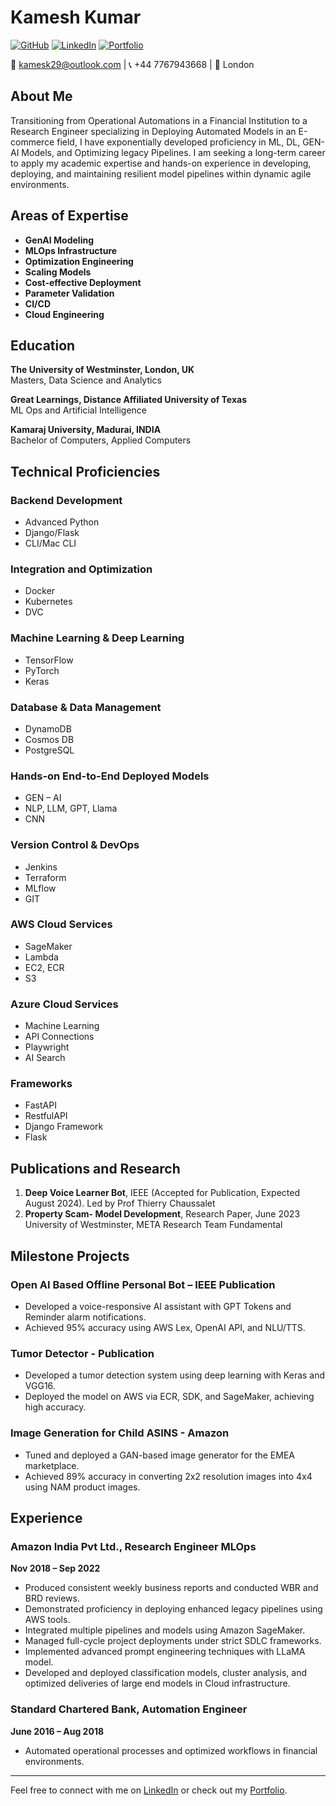 # Kamesh Kumar

[![GitHub](https://img.shields.io/badge/GitHub-Kamesk-181717?style=for-the-badge&logo=github)](https://github.com/Kamesk)
[![LinkedIn](https://img.shields.io/badge/LinkedIn-Kamesh%20Kumar-0077B5?style=for-the-badge&logo=linkedin)](https://www.linkedin.com/in/kamesh-kumar-3774561b3/)
[![Portfolio](https://img.shields.io/badge/Portfolio-Kamesh-0A66C2?style=for-the-badge&logo=Google-Chrome)](https://kamesk.github.io/kamesk_portfolio/)

📧 kamesk29@outlook.com | 📞 +44 7767943668 | 📍 London

## About Me

Transitioning from Operational Automations in a Financial Institution to a Research Engineer specializing in Deploying Automated Models in an E-commerce field, I have exponentially developed proficiency in ML, DL, GEN-AI Models, and Optimizing legacy Pipelines. I am seeking a long-term career to apply my academic expertise and hands-on experience in developing, deploying, and maintaining resilient model pipelines within dynamic agile environments.

## Areas of Expertise

- **GenAI Modeling**
- **MLOps Infrastructure**
- **Optimization Engineering**
- **Scaling Models**
- **Cost-effective Deployment**
- **Parameter Validation**
- **CI/CD**
- **Cloud Engineering**

## Education

**The University of Westminster, London, UK**  
Masters, Data Science and Analytics

**Great Learnings, Distance Affiliated University of Texas**  
ML Ops and Artificial Intelligence

**Kamaraj University, Madurai, INDIA**  
Bachelor of Computers, Applied Computers

## Technical Proficiencies

### Backend Development
- Advanced Python
- Django/Flask
- CLI/Mac CLI

### Integration and Optimization
- Docker
- Kubernetes
- DVC

### Machine Learning & Deep Learning
- TensorFlow
- PyTorch
- Keras

### Database & Data Management
- DynamoDB
- Cosmos DB
- PostgreSQL

### Hands-on End-to-End Deployed Models
- GEN – AI
- NLP, LLM, GPT, Llama
- CNN

### Version Control & DevOps
- Jenkins
- Terraform
- MLflow
- GIT

### AWS Cloud Services
- SageMaker
- Lambda
- EC2, ECR
- S3

### Azure Cloud Services
- Machine Learning
- API Connections
- Playwright
- AI Search

### Frameworks
- FastAPI
- RestfulAPI
- Django Framework
- Flask

## Publications and Research

1. **Deep Voice Learner Bot**, IEEE (Accepted for Publication, Expected August 2024). Led by Prof Thierry Chaussalet
2. **Property Scam- Model Development**, Research Paper, June 2023 University of Westminster, META Research Team Fundamental

## Milestone Projects

### Open AI Based Offline Personal Bot – IEEE Publication
- Developed a voice-responsive AI assistant with GPT Tokens and Reminder alarm notifications.
- Achieved 95% accuracy using AWS Lex, OpenAI API, and NLU/TTS.

### Tumor Detector - Publication
- Developed a tumor detection system using deep learning with Keras and VGG16.
- Deployed the model on AWS via ECR, SDK, and SageMaker, achieving high accuracy.

### Image Generation for Child ASINS - Amazon
- Tuned and deployed a GAN-based image generator for the EMEA marketplace.
- Achieved 89% accuracy in converting 2x2 resolution images into 4x4 using NAM product images.

## Experience

### Amazon India Pvt Ltd., Research Engineer MLOps
**Nov 2018 – Sep 2022**
- Produced consistent weekly business reports and conducted WBR and BRD reviews.
- Demonstrated proficiency in deploying enhanced legacy pipelines using AWS tools.
- Integrated multiple pipelines and models using Amazon SageMaker.
- Managed full-cycle project deployments under strict SDLC frameworks.
- Implemented advanced prompt engineering techniques with LLaMA model.
- Developed and deployed classification models, cluster analysis, and optimized deliveries of large end models in Cloud infrastructure.

### Standard Chartered Bank, Automation Engineer
**June 2016 – Aug 2018**
- Automated operational processes and optimized workflows in financial environments.

---

Feel free to connect with me on [LinkedIn](https://www.linkedin.com/in/kamesh-kumar-3774561b3/) or check out my [Portfolio](https://kamesk.github.io/kamesk_portfolio/).
